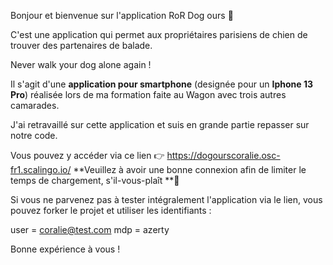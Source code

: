 Bonjour et bienvenue sur l'application RoR Dog ours 🐶

C'est une application qui permet aux propriétaires parisiens de chien de trouver des partenaires de balade.

Never walk your dog alone again ! 

Il s'agit d'une **application pour smartphone** (designée pour un **Iphone 13 Pro**) réalisée lors de ma formation faite au Wagon avec trois autres camarades. 

J'ai retravaillé sur cette application et suis en grande partie repasser sur notre code. 

Vous pouvez y accéder via ce lien 👉 https://dogourscoralie.osc-fr1.scalingo.io/
 **Veuillez à avoir une bonne connexion afin de limiter le temps de chargement, s'il-vous-plaît **🙏

Si vous ne parvenez pas à tester intégralement l'application via le lien, vous pouvez forker le projet et utiliser les identifiants : 

user = coralie@test.com
mdp = azerty

Bonne expérience à vous ! 

